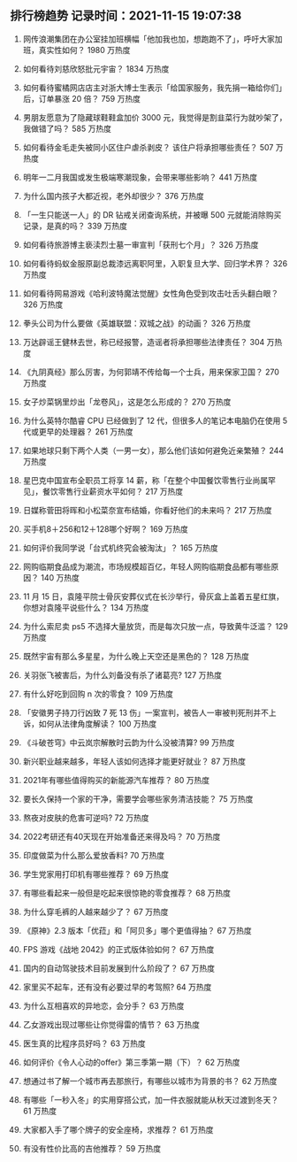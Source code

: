 
## 排行榜趋势 记录时间：2021-11-15 19:07:38
  
  1. 网传浪潮集团在办公室挂加班横幅「他加我也加，想跑跑不了」，呼吁大家加班，真实性如何？ 1980 万热度
    
  2. 如何看待刘慈欣怒批元宇宙？ 1834 万热度
    
  3. 如何看待蜜橘网店店主对浙大博士生表示「给国家服务，我先捐一箱给你们」后，订单暴涨 20 倍？ 759 万热度
    
  4. 男朋友愿意为了隐藏球鞋鞋盒加价 3000 元，我觉得是割韭菜行为就吵架了，我做错了吗？ 585 万热度
    
  5. 如何看待金毛走失被同小区住户虐杀剥皮？ 该住户将承担哪些责任？ 507 万热度
    
  6. 明年一二月我国或发生极端寒潮现象，会带来哪些影响？ 441 万热度
    
  7. 为什么国内孩子大都近视，老外却很少？ 376 万热度
    
  8. 「一生只能送一人」的 DR 钻戒关闭查询系统，并被曝 500 元就能消除购买记录，是真的吗？ 339 万热度
    
  9. 如何看待旅游博主亵渎烈士墓一审宣判「获刑七个月」？ 326 万热度
    
  10. 如何看待蚂蚁金服原副总裁漆远离职阿里，入职复旦大学、回归学术界？ 326 万热度
    
  11. 如何看待网易游戏《哈利波特魔法觉醒》女性角色受到攻击吐舌头翻白眼？ 326 万热度
    
  12. 拳头公司为什么要做《英雄联盟：双城之战》的动画？ 326 万热度
    
  13. 万达辟谣王健林去世，称已经报警，造谣者将承担哪些法律责任？ 304 万热度
    
  14. 《九阴真经》那么厉害，为何郭靖不传给每一个士兵，用来保家卫国？ 270 万热度
    
  15. 女子炒菜锅里炒出「龙卷风」，这是怎么形成的？ 270 万热度
    
  16. 为什么英特尔酷睿 CPU 已经做到了 12 代，但很多人的笔记本电脑仍在使用 5 代或更早的处理器？ 261 万热度
    
  17. 如果地球只剩下两个人类（一男一女），那么他们该如何避免近亲繁殖？ 244 万热度
    
  18. 星巴克中国宣布全职员工将享 14 薪，称「在整个中国餐饮零售行业尚属罕见」，餐饮零售行业薪资水平如何？ 217 万热度
    
  19. 日媒称菅田将晖和小松菜奈宣布结婚，你看好他们的未来吗？ 217 万热度
    
  20. 买手机8＋256和12＋128哪个好啊？ 169 万热度
    
  21. 如何评价我同学说「台式机终究会被淘汰」？ 165 万热度
    
  22. 网购临期食品成为潮流，市场规模超百亿，年轻人网购临期食品都有哪些原因？ 140 万热度
    
  23. 11 月 15 日，袁隆平院士骨灰安葬仪式在长沙举行，骨灰盒上盖着五星红旗，你想对袁隆平说些什么？ 134 万热度
    
  24. 为什么索尼卖 ps5 不选择大量放货，而是每次只放一点，导致黄牛泛滥？ 129 万热度
    
  25. 既然宇宙有那么多星星，为什么晚上天空还是黑色的？ 128 万热度
    
  26. 关羽张飞被害后，为什么刘备没有杀了诸葛亮? 127 万热度
    
  27. 有什么好吃到回购 n 次的零食？ 109 万热度
    
  28. 「安徽男子持刀行凶致 7 死 13 伤」一案宣判，被告人一审被判死刑并不上诉，如何从法律角度解读？ 100 万热度
    
  29. 《斗破苍穹》中云岚宗解散时云韵为什么没被清算? 99 万热度
    
  30. 新兴职业越来越多，年轻人该如何选择才能更好就业？ 87 万热度
    
  31. 2021年有哪些值得购买的新能源汽车推荐？ 80 万热度
    
  32. 要长久保持一个家的干净，需要学会哪些家务清洁技能？ 75 万热度
    
  33. 熬夜对皮肤的危害可逆吗? 72 万热度
    
  34. 2022考研还有40天现在开始准备还来得及吗？ 70 万热度
    
  35. 印度做菜为什么那么爱放香料? 70 万热度
    
  36. 学生党家用打印机有哪些推荐？ 69 万热度
    
  37. 有哪些看起来一般但是吃起来很惊艳的零食推荐？ 68 万热度
    
  38. 为什么穿毛裤的人越来越少了？ 67 万热度
    
  39. 《原神》2.3 版本「优菈」和「阿贝多」哪个更值得抽？ 67 万热度
    
  40. FPS 游戏《战地 2042》的正式版体验如何？ 67 万热度
    
  41. 国内的自动驾驶技术目前发展到什么阶段了？ 67 万热度
    
  42. 家里买不起车，还有没有必要过早的考驾照? 64 万热度
    
  43. 为什么互相喜欢的异地恋，会分手？ 63 万热度
    
  44. 乙女游戏出现过哪些让你觉得雷的情节？ 63 万热度
    
  45. 医生真的比程序员好吗？ 63 万热度
    
  46. 如何评价《令人心动的offer》第三季第一期（下）？ 62 万热度
    
  47. 想通过书了解一个城市再去那旅行，有哪些以城市为背景的书？ 62 万热度
    
  48. 有哪些「一秒入冬」的实用穿搭公式，加一件衣服就能从秋天过渡到冬天？ 61 万热度
    
  49. 大家都入手了哪个牌子的安全座椅，求推荐？ 61 万热度
    
  50. 有没有性价比高的吉他推荐？ 59 万热度
    